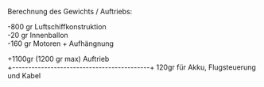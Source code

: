 
Berechnung des Gewichts / Auftriebs:

-800 gr Luftschiffkonstruktion <br>
-20  gr Innenballon <br>
-160 gr Motoren + Aufhängnung <br>

+1100gr (1200 gr max) Auftrieb <br>
+-------------------------------------------+
120gr für Akku, Flugsteuerung und Kabel
